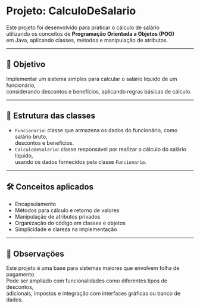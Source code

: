 # Projeto: CalculoDeSalario

Este projeto foi desenvolvido para praticar o cálculo de salário  
utilizando os conceitos de **Programação Orientada a Objetos (POO)**  
em Java, aplicando classes, métodos e manipulação de atributos.

---

## 🎯 Objetivo

Implementar um sistema simples para calcular o salário líquido de um funcionário,  
considerando descontos e benefícios, aplicando regras básicas de cálculo.

---

## 🧱 Estrutura das classes

- `Funcionario`: classe que armazena os dados do funcionário, como salário bruto,  
  descontos e benefícios.
- `CalculoDeSalario`: classe responsável por realizar o cálculo do salário líquido,  
  usando os dados fornecidos pela classe `Funcionario`.

---

## 🛠️ Conceitos aplicados

- Encapsulamento
- Métodos para cálculo e retorno de valores
- Manipulação de atributos privados
- Organização do código em classes e objetos
- Simplicidade e clareza na implementação

---

## 📌 Observações

Este projeto é uma base para sistemas maiores que envolvem folha de pagamento.  
Pode ser ampliado com funcionalidades como diferentes tipos de descontos,  
adicionais, impostos e integração com interfaces gráficas ou banco de dados.